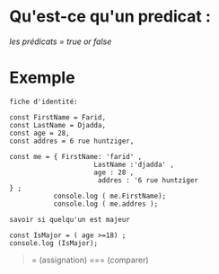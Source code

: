 # Qu'est-ce qu'un predicat :

_les prédicats = true or false_
 
# Exemple 

`fiche d'identité:`

``` 
const FirstName = Farid,
const LastName = Djadda, 
const age = 28,
const addres = 6 rue huntziger, 

const me = { FirstName: 'farid' ,  
                     LastName :'djadda' ,   
                     age : 28 ,
                      addres : '6 rue huntziger
} ;
           console.log ( me.FirstName);
           console.log ( me.addres );
```

`savoir si quelqu'un est majeur`
 
``` 
const IsMajor = ( age >=18) ; 
console.log (IsMajor);
```

>= (assignation)
>=== (comparer) 